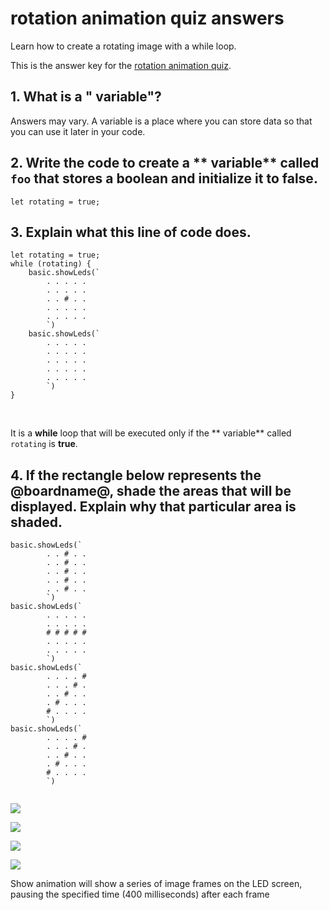 # rotation animation quiz answers

Learn how to create a rotating image with a while loop.

This is the answer key for the [rotation animation quiz](/lessons/rotation-animation/quiz).

## 1. What is a " variable"?

Answers may vary. A variable is a place where you can store data so that you can use it later in your code.

## 2. Write the code to create a ** variable** called `foo` that stores a boolean and initialize it to **false**.



```blocks
let rotating = true;
```

## 3. Explain what this line of code does.

```blocks
let rotating = true;
while (rotating) {
    basic.showLeds(`
        . . . . .
        . . . . .
        . . # . .
        . . . . .
        . . . . .
        `)
    basic.showLeds(`
        . . . . .
        . . . . .
        . . . . .
        . . . . .
        . . . . .
        `)
}

```



<br/>

It is a **while** loop that will be executed only if the ** variable** called `rotating` is **true**.

## 4. If the rectangle below represents the @boardname@, shade the areas that will be displayed. Explain why that particular area is shaded.

```blocks
basic.showLeds(`
        . . # . .
        . . # . .
        . . # . .
        . . # . .
        . . # . .
        `)
basic.showLeds(`
        . . . . .
        . . . . .
        # # # # #
        . . . . .
        . . . . .
        `)
basic.showLeds(`
        . . . . #
        . . . # .
        . . # . .
        . # . . .
        # . . . .
        `)
basic.showLeds(`
        . . . . #
        . . . # .
        . . # . .
        . # . . .
        # . . . .
        `)
   
```



![](/static/mb/lessons/rotation-animation-0.png)

![](/static/mb/lessons/rotation-animation-1.png)

![](/static/mb/lessons/rotation-animation-2.png)

![](/static/mb/lessons/rotation-animation-3.png)

Show animation will show a series of image frames on the LED screen, pausing the specified time (400 milliseconds) after each frame

